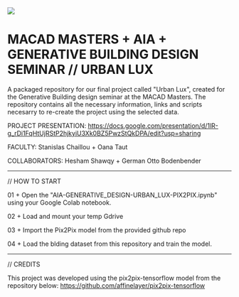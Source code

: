<img src="./AIA-GEN DESIGN-URBAN LUX-SCIENTIFIC POSTER.jpg">

# MACAD MASTERS + AIA + GENERATIVE BUILDING DESIGN SEMINAR //  URBAN LUX
A packaged repository for our final project called "Urban Lux", created for the Generative Building design seminar at  the MACAD Masters.
The repository contains all the necessary information, links and scripts necesarry to re-create the project using the selected data.


PROJECT PRESENTATION: https://docs.google.com/presentation/d/1lR-g_rDi1FqHtUjRStP2hjkyiU3Xk0BZ5PwzStQkDPA/edit?usp=sharing

FACULTY: Stanislas Chaillou + Oana Taut

COLLABORATORS: Hesham Shawqy + German Otto Bodenbender


-----------------------------------------

// HOW TO START

01 + Open the "AIA-GENERATIVE_DESIGN-URBAN_LUX-PIX2PIX.ipynb" using your Google Colab notebook.

02 + Load and mount your temp Gdrive 

03 + Import the Pix2Pix model from the provided github repo

04 + Load the blding dataset from this repository and train the model.


-----------------------------------------

// CREDITS

This project was developed using the pix2pix-tensorflow model from the repository below:
https://github.com/affinelayer/pix2pix-tensorflow
